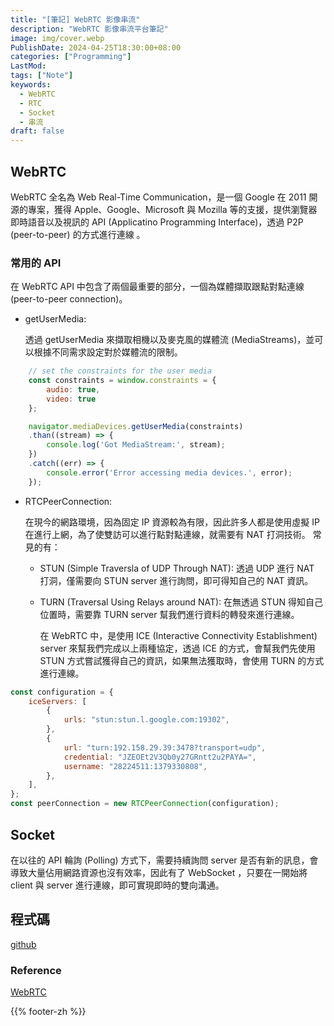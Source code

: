 ```yaml
---
title: "[筆記] WebRTC 影像串流"
description: "WebRTC 影像串流平台筆記"
image: img/cover.webp
PublishDate: 2024-04-25T18:30:00+08:00
categories: ["Programming"]
LastMod:
tags: ["Note"]
keywords:
  - WebRTC
  - RTC
  - Socket
  - 串流
draft: false
---
```


## WebRTC

WebRTC 全名為 Web Real-Time Communication，是一個 Google 在 2011 開源的專案，獲得 Apple、Google、Microsoft 與 Mozilla 等的支援，提供瀏覽器即時語音以及視訊的 API (Applicatino Programming Interface)，透過 P2P (peer-to-peer) 的方式進行連線 。

### 常用的 API

在 WebRTC API 中包含了兩個最重要的部分，一個為媒體擷取跟點對點連線 (peer-to-peer connection)。

- getUserMedia:

    透過 getUserMedia 來擷取相機以及麥克風的媒體流 (MediaStreams)，並可以根據不同需求設定對於媒體流的限制。

```javascript 
    // set the constraints for the user media
    const constraints = window.constraints = {
        audio: true,
        video: true
    };

    navigator.mediaDevices.getUserMedia(constraints)
    .than((stream) => {
        console.log('Got MediaStream:', stream);
    })
    .catch((err) => {
        console.error('Error accessing media devices.', error);
    });
```

- RTCPeerConnection:

  在現今的網路環境，因為固定 IP 資源較為有限，因此許多人都是使用虛擬 IP 在進行上網，為了使雙訪可以進行點對點連線，就需要有 NAT 打洞技術。
  常見的有：
  - STUN (Simple Traversla of UDP Through NAT): 透過 UDP 進行 NAT 打洞，僅需要向 STUN server 進行詢問，即可得知自己的 NAT 資訊。
  - TURN (Traversal Using Relays around NAT): 在無透過 STUN 得知自己位置時，需要靠 TURN server 幫我們進行資料的轉發來進行連線。

    在 WebRTC 中，是使用 ICE (Interactive Connectivity Establishment) server 來幫我們完成以上兩種協定，透過 ICE 的方式，會幫我們先使用 STUN 方式嘗試獲得自己的資訊，如果無法獲取時，會使用 TURN 的方式進行連線。

```javascript 
const configuration = {
    iceServers: [
        {
            urls: "stun:stun.l.google.com:19302",
        },
        {
            url: "turn:192.158.29.39:3478?transport=udp",
            credential: "JZEOEt2V3Qb0y27GRntt2u2PAYA=",
            username: "28224511:1379330808",
        },
    ],
};
const peerConnection = new RTCPeerConnection(configuration);
```

## Socket

在以往的 API 輪詢 (Polling) 方式下，需要持續詢問 server 是否有新的訊息，會導致大量佔用網路資源也沒有效率，因此有了 WebSocket ，只要在一開始將 client 與 server 進行連線，即可實現即時的雙向溝通。

## 程式碼

[github](https://github.com/jkcharlie6679/WebRTC)

### Reference

[WebRTC](https://webrtc.org)

{{% footer-zh %}}

